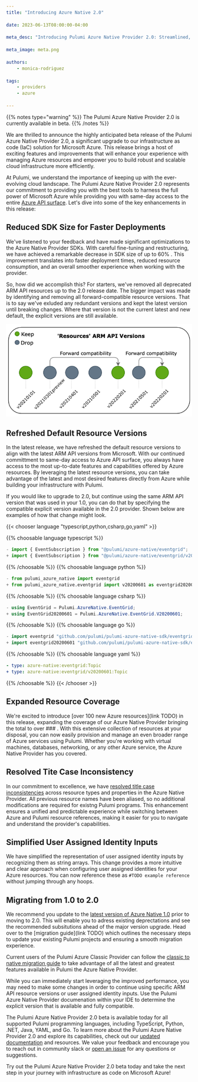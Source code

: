 ```yaml
---
title: "Introducing Azure Native 2.0"

date: 2023-06-13T08:00:00-04:00

meta_desc: "Introducing Pulumi Azure Native Provider 2.0: Streamlined, Expanded, and More Powerful than Ever!"

meta_image: meta.png

authors:
    - monica-rodriguez

tags:
    - providers
    - azure

---
```


{{% notes type="warning" %}}
The Pulumi Azure Native Provider 2.0 is currently available in beta.
{{% /notes %}}

We are thrilled to announce the highly anticipated beta release of the Pulumi Azure Native Provider 2.0, a significant upgrade to our infrastructure as code (IaC) solution for Microsoft Azure. This release brings a host of exciting features and improvements that will enhance your experience with managing Azure resources and empower you to build robust and scalable cloud infrastructure more efficiently.

<!--more-->

At Pulumi, we understand the importance of keeping up with the ever-evolving cloud landscape. The Pulumi Azure Native Provider 2.0 represents our commitment to providing you with the best tools to harness the full power of Microsoft Azure while providing you with same-day access to the entire [Azure API surface](https://docs.microsoft.com/en-us/rest/api/azure/). Let's dive into some of the key enhancements in this release:

## Reduced SDK Size for Faster Deployments

We've listened to your feedback and have made significant optimizations to the Azure Native Provider SDKs. With careful fine-tuning and restructuring, we have achieved a remarkable decrease in SDK size of up to 60% <!-- TODO: Get latest size updates on alpha.3 once released -->. This improvement translates into faster deployment times, reduced resource consumption, and an overall smoother experience when working with the provider.

So, how did we accomplish this? For starters, we've removed all deprecated ARM API resources <!-- TODO: Link to list of deprecated resources --> up to the 2.0 release date. The bigger impact was made by identifying and removing all forward-compatible resource versions. That is to say we've exluded any redundant versions and kept the latest version until breaking changes. Where that version is not the current latest and new default, the explicit versions are still available.

![version_squeeze_diagram](./version_squeeze_diagram.png)

## Refreshed Default Resource Versions

In the latest release, we have refreshed the default resource versions to align with the latest ARM API versions from Microsoft. With our continued committment to same-day access to Azure API surface, you always have access to the most up-to-date features and capabilities offered by Azure resources. By leveraging the latest resource versions, you can take advantage of the latest and most desired features directly from Azure while building your infrastructure with Pulumi.

If you would like to upgrade to 2.0, but continue using the same ARM API version that was used in your 1.0, you can do that by specifying the compatible explicit version available in the 2.0 provider. Shown below are examples of how that change might look.

{{< chooser language "typescript,python,csharp,go,yaml" >}}

{{% choosable language typescript %}}

```typescript
- import { EventSubscription } from "@pulumi/azure-native/eventgrid";
+ import { EventSubscription } from "@pulumi/azure-native/eventgrid/v20200601";
```

{{% /choosable %}}
{{% choosable language python %}}

```python
- from pulumi_azure_native import eventgrid
+ from pulumi_azure_native.eventgrid import v20200601 as eventgrid20200601
```

{{% /choosable %}}
{{% choosable language csharp %}}

```csharp
- using EventGrid = Pulumi.AzureNative.EventGrid;
+ using EventGrid20200601 = Pulumi.AzureNative.EventGrid.V20200601;
```

{{% /choosable %}}
{{% choosable language go %}}

```go
- import eventgrid "github.com/pulumi/pulumi-azure-native-sdk/eventgrid/v2"
+ import eventgrid20200601 "github.com/pulumi/pulumi-azure-native-sdk/eventgrid/v2/v20200601”
```

{{% /choosable %}}
{{% choosable language yaml %}}

```yaml
- type: azure-native:eventgrid:Topic
+ type: azure-native:eventgrid/v20200601:Topic
```

{{% /choosable %}}
{{< /chooser >}}

## Expanded Resource Coverage

We're excited to introduce [over 100 new Azure resources](link TODO) in this release, expanding the coverage of our Azure Native Provider bringing the total to over ### <!-- TODO get most recent number -->. With this extensive collection of resources at your disposal, you can now easily provision and manage an even broader range of Azure services using Pulumi. Whether you're working with virtual machines, databases, networking, or any other Azure service, the Azure Native Provider has you covered.

## Resolved Tite Case Inconsistency

In our commitment to excellence, we have [resolved title case inconsistencies](https://github.com/pulumi/pulumi-azure-native/pull/2366) across resource types and properties in the Azure Native Provider. All previous resource names have been aliased, so no additional modifications are required for existng Pulumi programs. This enhancement ensures a unified and predictable experience while switching between Azure and Pulumi resource references, making it easier for you to navigate and understand the provider's capabilities.

## Simplified User Assigned Identity Inputs

We have simplified the representation of user assigned identity inputs by recognizing them as string arrays. This change provides a more intuitive and clear approach when configuring user assigned identities for your Azure resources. You can now reference these as `#TODO example reference` without jumping through any hoops.

## Migrating from 1.0 to 2.0

We recommend you update to the [latest version of Azure Native 1.0](https://github.com/pulumi/pulumi-azure-native/releases/tag/v1.103.0) prior to moving to 2.0. This will enable you to adress existing deprectations and see the recommended subsitutions ahead of the major version upgrade. Head over to the [migration guide](link TODO) which outlines the necessary steps to update your existing Pulumi projects and ensuring a smooth migration experience.

Current users of the Pulumi Azure Classic Provider can follow the [classic to native migration guide](https://www.pulumi.com/registry/packages/azure-native/from-classic/) to take advantage of all the latest and greatest features available in Pulumi the Azure Native Provider.

While you can immediately start leveraging the improved performance, you may need to make some changes in order to continue using specific ARM API resource versions or user assigned identity inputs. Use the Pulumi Azure Native Provider documenation within your IDE to determine the explicit version that is available and fully compatible.

<!-- TODO MAYBE Add code snippet of a before and after short program from default to calling an explicit verison and updating userassigned identities -->

The Pulumi Azure Native Provider 2.0 beta is available today for all supported Pulumi programming languages, including TypeScript, Python, .NET, Java, YAML, and Go. To learn more about the Pulumi Azure Native Provider 2.0 and explore its capabilities, check out our [updated documentation](https://www.pulumi.com/registry/packages/azure-native-v2/) and resources. We value your feedback and encourage you to reach out in community slack or [open an issue](https://github.com/pulumi/pulumi-azure-native) for any questions or suggestions.

Try out the Pulumi Azure Native Provider 2.0 beta today and take the next step in your journey with infrastructure as code on Microsoft Azure!
